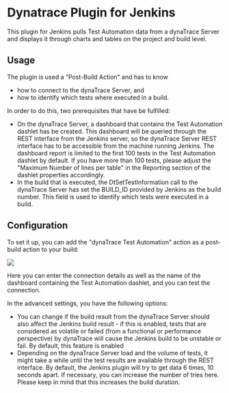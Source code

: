 # Dynatrace Plugin for Jenkins #

This plugin for Jenkins pulls Test Automation data from a dynaTrace Server and displays it through charts and tables on the project and build level.

## Usage ##

The plugin is used a "Post-Build Action" and has to know

- how to connect to the dynaTrace Server, and 
- how to identify which tests where executed in a build.

In order to do this, two prerequisites that have be fulfilled: 

- On the dynaTrace Server, a dashboard that contains the Test Automation dashlet has be created. This dashboard will be queried through the REST interface from the Jenkins server, so the dynaTrace Server REST interface has to be accessible from the machine running Jenkins.
The dashboard report is limited to the first 100 tests in the Test Automation dashlet by default. If you have more than 100 tests, please adjust the "Maximum Number of lines per table" in the Reporting section of the dashlet properties accordingly.
- In the build that is executed, the DtSetTestInformation call to the dynaTrace Server has set the BUILD_ID provided by Jenkins as the build number. This field is used to identify which tests were executed in a build.

## Configuration ##

To set it up, you can add the "dynaTrace Test Automation" action as a post-build action to your build:

![](https://community.compuwareapm.com/community/download/attachments/137726679/configuration.png?version=1&modificationDate=1379044370370&api=v2)

Here you can enter the connection details as well as the name of the dashboard containing the Test Automation dashlet, and you can test the connection.

In the advanced settings, you have the following options:

- You can change if the build result from the dynaTrace Server should also affect the Jenkins build result - if this is enabled, tests that are considered as volatile or failed (from a functional or performance perspective) by dynaTrace will cause the Jenkins build to be unstable or fail. By default, this feature is enabled
- Depending on the dynaTrace Server load and the volume of tests, it might take a while until the test results are available through the REST interface. By default, the Jenkins plugin will try to get data 6 times, 10 seconds apart. If necessary, you can increase the number of tries here. Please keep in mind that this increases the build duration.